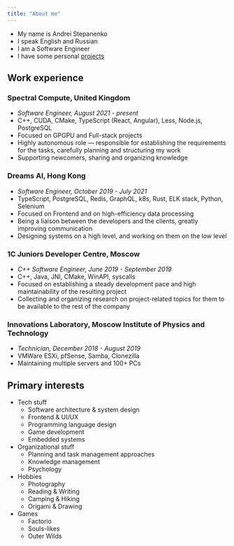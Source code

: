 ```yaml
---
title: "About me"
---
```


- My name is Andrei Stepanenko
- I speak English and Russian
- I am a Software Engineer
- I have some personal [projects](/project/)

## Work experience

### Spectral Compute, United Kingdom

- *Software Engineer, August 2021 - present*
- C++, CUDA, CMake, TypeScript (React, Angular), Less, Node.js, PostgreSQL
- Focused on GPGPU and Full-stack projects
- Highly autonomous role — responsible for establishing the requirements for the tasks, carefully planning and structuring my work
- Supporting newcomers, sharing and organizing knowledge

### Dreams AI, Hong Kong

- *Software Engineer, October 2019 - July 2021*
- TypeScript, PostgreSQL, Redis, GraphQL, k8s, Rust, ELK stack, Python, Selenium
- Focused on Frontend and on high-efficiency data processing
- Being a liaison between the developers and the clients, greatly improving communication
- Designing systems on a high level, and working on them on the low level

### 1C Juniors Developer Centre, Moscow

- *C++ Software Engineer, June 2019 - September 2019*
- C++, Java, JNI, CMake, WinAPI, syscalls
- Focused on establishing a steady development pace and high maintainability of the resulting project
- Collecting and organizing research on project-related topics for them to be available to the rest of the company

### Innovations Laboratory, Moscow Institute of Physics and Technology

- *Technician, December 2018 - August 2019*
- VMWare ESXi, pfSense, Samba, Clonezilla
- Maintaining multiple servers and 100+ PCs

## Primary interests

- Tech stuff
    - Software architecture & system design
    - Frontend & UI/UX
    - Programming language design
    - Game development
    - Embedded systems
- Organizational stuff
    - Planning and task management approaches
    - Knowledge management
    - Psychology
- Hobbies
    - Photography
    - Reading & Writing
    - Camping & Hiking
    - Origami & Drawing
- Games
    - Factorio
    - Souls-likes
    - Outer Wilds
